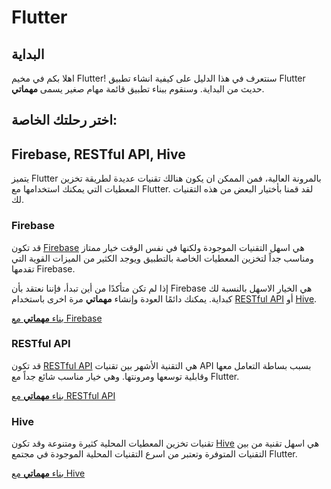 # Flutter

## البداية
اهلا بكم في مخيم Flutter! سنتعرف في هذا الدليل على كيفية انشاء تطبيق Flutter حديث من البداية. وسنقوم ببناء تطبيق قائمة مهام صغير يسمى **مهماتي**.

## اختر رحلتك الخاصة:
## Firebase, RESTful API, Hive

يتميز Flutter بالمرونة العالية، فمن الممكن ان يكون هنالك تقنيات عديدة لطريقة تخزين المعطيات التي يمكنك استخدامها مع Flutter. لقد قمنا بأختيار البعض من هذه التقنيات لك.
### Firebase

قد تكون [Firebase](https://firebase.google.com/) هي اسهل التقنيات الموجودة ولكنها في نفس الوقت خيار ممتاز ومناسب جداً لتخزين المعطيات الخاصة بالتطبيق ويوجد الكثير من الميزات القوية التي تقدمها Firebase.

إذا لم تكن متأكدًا من أين تبدأ، فإننا نعتقد بأن Firebase هي الخيار الاسهل بالنسبة لك كبداية. يمكنك دائمًا العودة وإنشاء **مهماتي** مرة اخرى باستخدام [RESTful API](https://en.wikipedia.org/wiki/REST) أو [Hive](https://pub.dev/packages/hive).

[بناء **مهماتي** مع Firebase](/bootcamp/firebase/installation)

### RESTful API

قد تكون [RESTful API](https://en.wikipedia.org/wiki/REST) هي التقنية الأشهر بين تقنيات API بسبب بساطة التعامل معها وقابلية توسعها ومرونتها. وهي خيار مناسب شائع جداً مع Flutter.

[بناء **مهماتي** مع RESTful API](/bootcamp/rest-api/installation)

### Hive

 تقنيات تخزين المعطيات المحلية كثيرة ومتنوعة وقد تكون [Hive](https://pub.dev/packages/hive) هي اسهل تقنية من بين التقنيات المتوفرة وتعتبر من اسرع التقنيات المحلية الموجودة في مجتمع Flutter.

[بناء **مهماتي** مع Hive](/bootcamp/hive/installation)